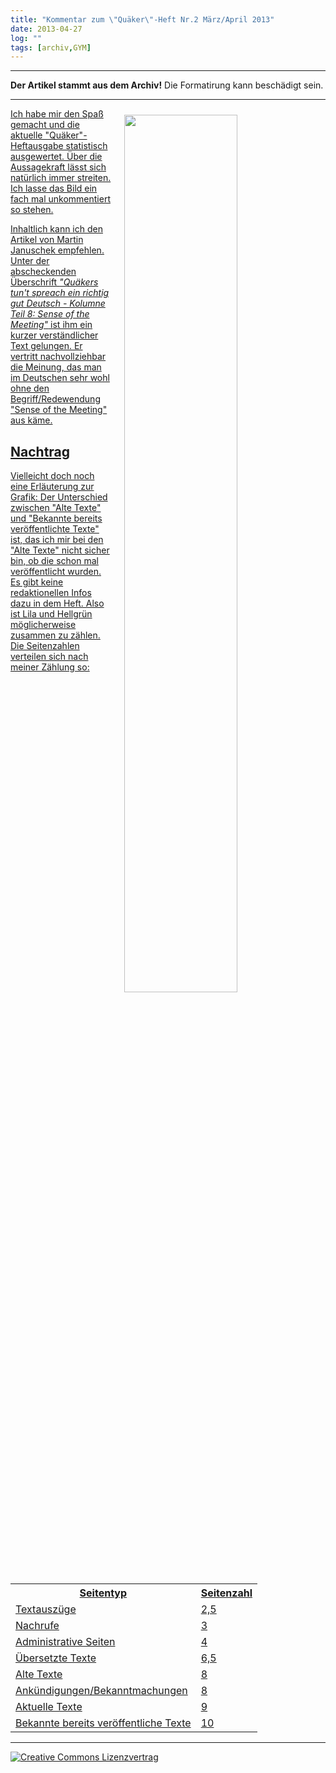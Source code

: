 ```yaml
---
title: "Kommentar zum \"Quäker\"-Heft Nr.2 März/April 2013"
date: 2013-04-27
log: ""
tags: [archiv,GYM]
---
```

<hr><b>Der Artikel stammt aus dem Archiv!</b> Die Formatirung kann beschädigt sein.<hr>
<p><a href="http://www.the-independent-friend.de/files/quakerstatistik.png"  >
<img src="http://www.the-independent-friend.de/files/quakerstatistik.png"  width="60%" height="auto"  align="right"  vspace="10" hspace="20" /></p>

<p>Ich habe mir den Spaß gemacht und die aktuelle  "Quäker"-Heftausgabe statistisch ausgewertet. Über die Aussagekraft lässt sich natürlich immer streiten. Ich lasse das Bild ein fach mal unkommentiert  so stehen.</p>
<!--break-->
<p> Inhaltlich kann ich den Artikel von Martin Januschek empfehlen. Unter der abscheckenden Überschrift <i>"Quäkers tun't spreach ein richtig gut Deutsch - Kolumne Teil 8: Sense of the Meeting"</i> ist ihm ein kurzer verständlicher Text gelungen. Er vertritt nachvollziehbar die Meinung, das man im Deutschen sehr wohl ohne den Begriff/Redewendung "Sense of the Meeting" aus käme.</p>

<h2>Nachtrag</h2>
<p>Vielleicht doch noch eine Erläuterung zur Grafik:  Der Unterschied zwischen "Alte Texte" und "Bekannte bereits veröffentlichte Texte" ist, das ich mir bei den "Alte Texte" nicht sicher bin, ob die schon mal veröffentlicht wurden. Es gibt keine redaktionellen Infos dazu in dem Heft. Also ist Lila und Hellgrün möglicherweise zusammen zu zählen. Die Seitenzahlen verteilen sich nach meiner Zählung so:</p>
<table border="0">
  <tr><th>Seitentyp</th><th>Seitenzahl</th></tr>
  <tr><td>Textauszüge</td><td>2,5</td>
  <tr><td>Nachrufe</td><td>3</td>
  <tr><td>Administrative Seiten</td><td>4</td>
  <tr><td>Übersetzte Texte</td>	<td>6,5</td>
  <tr><td>Alte Texte</td><td>8</td>
  <tr><td>Ankündigungen/Bekanntmachungen</td><td>8</td>
  <tr><td>Aktuelle Texte</td><td>9
  <tr><td>Bekannte bereits veröffentliche Texte</td><td>10</td>
</table>

<hr>
<a rel="license" href="http://creativecommons.org/licenses/by-sa/3.0/"><img alt="Creative Commons Lizenzvertrag" style="border-width:0" src="http://i.creativecommons.org/l/by-sa/3.0/88x31.png" /></a>
